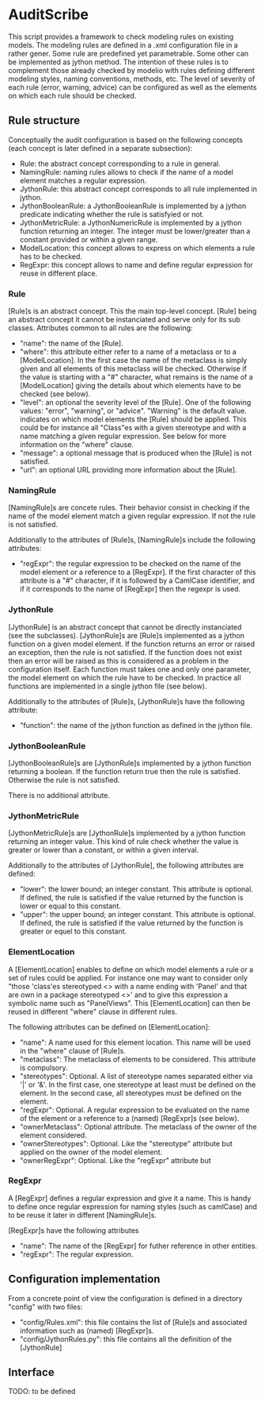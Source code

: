 AuditScribe
===========
This script provides a framework to check modeling rules on existing models. The modeling rules are defined in a .xml configuration file in a rather gener. Some rule are predefined yet parametrable. Some other can be implemented as jython method. The intention of these rules is to complement those already checked by modelio with rules defining different modeling styles, naming conventions, methods, etc. The level of severity of each rule (error, warning, advice) can be configured as well as the elements on which each rule should be checked.

Rule structure
--------------
Conceptually the audit configuration is based on the following concepts (each concept is later defined in a separate subsection):
* Rule: the abstract concept corresponding to a rule in general.
* NamingRule: naming rules allows to check if the name of a model element matches a regular expression.
* JythonRule: this abstract concept corresponds to all rule implemented in jython.
* JythonBooleanRule: a JythonBooleanRule is implemented by a jython predicate indicating whether the rule is satisfyied or not.
* JythonMetricRule: a JythonNumericRule is implemented by a jython function returning an integer. The integer must be lower/greater than a constant provided or within a given range.
* ModelLocation: this concept allows to express on which elements a rule has to be checked.
* RegExpr: this concept allows to name and define regular expression for reuse in different place.

### Rule
[Rule]s is an abstract concept. This the main top-level concept. [Rule] being an abstract concept it cannot be instanciated and serve only for its sub classes. Attributes common to all rules are the following:
* "name": the name of the [Rule].
* "where": this attribute either refer to a name of a metaclass  or to a [ModelLocation]. In the first case the name of the metaclass is simply given and all elements of this metaclass will be checked. Otherwise if the value is starting with a "#" character, what remains is the name of a [ModelLocation] giving the details about which elements have to be checked (see below).
* "level": an optional the severity level of the [Rule]. One of the following values: "error", "warning", or "advice". "Warning" is the default value.
indicates on which model elements the [Rule] should be applied. This could be for instance all "Class"es with a given stereotype and with a name matching a given regular expression. See below for more information on the "where" clause.
* "message": a optional message that is produced when the [Rule] is not satisfied.
* "url": an optional URL providing more information about the [Rule].

### NamingRule
[NamingRule]s are concete rules. Their behavior consist in checking if the name of the model element match a given regular expression. If not the rule is not satisfied. 

Additionally to the attributes of [Rule]s, [NamingRule]s  include the following attributes:
* "regExpr": the regular expression to be checked on the name of the model element or a reference to a [RegExpr]. If the first character of this attribute is a "#" character, if it is followed by a CamlCase identifier, and if it corresponds to the name of [RegExpr] then the  regexpr is used. 

### JythonRule
[JythonRule] is an abstract concept that cannot be directly instanciated (see the subclasses). [JythonRule]s are [Rule]s implemented as a jython function on a given model element. If the function returns an error or raised an exception, then the rule is not satisfied. If the function does not exist then an error will be raised as this is considered as a problem in the configuration itself. Each function must takes one and only one parameter, the model element on which the rule have to be checked. In practice all functions are implemented in a single jython file (see below).

Additionally to the attributes of [Rule]s, [JythonRule]s have the following attribute:
* "function": the name of the jython function as defined in the jython file. 

### JythonBooleanRule
[JythonBooleanRule]s are [JythonRule]s implemented by a jython function returning a boolean. If the function return true then the rule is satisfied. Otherwise the rule is not satisfied. 

There is no additional attribute. 

### JythonMetricRule
[JythonMetricRule]s are [JythonRule]s implemented by a jython function returning an integer value. This kind of rule check whether the value is greater or lower than a constant, or within a given interval.

Additionally to the attributes of [JythonRule], the following attributes are defined:
* "lower": the lower bound; an integer constant. This attribute is optional. If defined, the rule is satisfied if the value returned by the function is lower or equal to this constant. 
* "upper": the upper bound; an integer constant. This attribute is optional. If defined, the rule is satisfied if the value returned by the function is greater or equel to this constant.  

### ElementLocation
A [ElementLocation] enables to define on which model elements a rule or a set of rules could be applied. For instance one may want to consider only "those 'class'es stereotyped <<View>> with a name ending with 'Panel' and that are own in a package stereotyped <<Implementation>>' and to give this expression a symbolic name such as "PanelViews". This [ElementLocation] can then be reused in different "where" clause in different rules.

The following attributes can be defined on [ElementLocation]:
* "name": A name used for this element location. This name will be used in the "where" clause of [Rule]s.
* "metaclass": The metaclass of elements to be considered. This attribute is compulsory.
* "stereotypes": Optional. A list of stereotype names separated either via '|' or '&'. In the first case, one stereotype at least must be defined on the element. In the second case, all stereotypes must be defined on the element.
* "regExpr": Optional. A regular expression to be evaluated on the name of the element or a reference to a (named) [RegExpr]s (see below).
* "ownerMetaclass": Optional attribute. The metaclass of the owner of the element considered. 
* "ownerStereotypes": Optional. Like the "stereotype" attribute but applied on the owner of the model element.
* "ownerRegExpr": Optional. Like the "regExpr" attribute but
 
### RegExpr
A [RegExpr] defines a regular expression and give it a name. This is handy to define once regular expression for naming styles (such as camlCase) and to be reuse it later in different [NamingRule]s.

[RegExpr]s have the following attributes
* "name": The name of the [RegExpr] for futher reference in other entities. 
* "regExpr": The regular expression.
  
Configuration implementation
----------------------------
From a concrete point of view the configuration is defined in a directory "config" with two files:
* "config/Rules.xml": this file contains the list of [Rule]s and associated information such as (named) [RegExpr]s. 
* "config/JythonRules.py": this file contains all the definition of the [JythonRule]

Interface
---------
TODO: to be defined